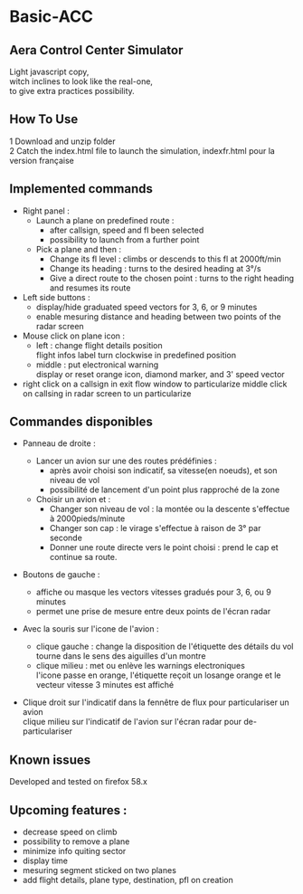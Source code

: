 # Basic-ACC
## Aera Control Center Simulator
Light javascript copy,  
witch inclines to look like the real-one,  
to give extra practices possibility.

## How To Use
1 Download and unzip folder  
2 Catch the index.html file to launch the simulation, indexfr.html pour la version française

## Implemented commands
- Right panel :
  * Launch a plane on predefined route :
    - after callsign, speed and fl been selected
    - possibility to launch from a further point
  * Pick a plane and then : 
    - Change its fl level : climbs or descends to this fl at 2000ft/min 
    - Change its heading : turns to the desired heading at 3°/s
    - Give a direct route to the chosen point : turns to the right heading and resumes its route
- Left side buttons :
  * display/hide graduated speed vectors for 3, 6, or 9 minutes
  * enable mesuring distance and heading between two points of the radar screen
- Mouse click on plane icon : 
  - left : change flight details position  
      flight infos label turn clockwise in predefined position  
  - middle : put electronical warning  
      display or reset orange icon, diamond marker, and 3' speed vector
- right click on a callsign in exit flow window to particularize
  middle click on callsing in radar screen to un particularize
  
## Commandes disponibles
- Panneau de droite :
  * Lancer un avion sur une des routes prédéfinies : 
    - après avoir choisi son indicatif, sa vitesse(en noeuds), et son niveau de vol
    - possibilité de lancement d'un point plus rapproché de la zone
  * Choisir un avion et :
    - Changer son niveau de vol : la montée ou la descente s'effectue à 2000pieds/minute
    - Changer son cap : le virage s'effectue à raison de 3° par seconde
    - Donner une route directe vers le point choisi : prend le cap et continue sa route.
- Boutons de gauche :
  * affiche ou masque les vectors vitesses gradués pour 3, 6, ou 9 minutes
  * permet une prise de mesure entre deux points de l'écran radar
- Avec la souris sur l'icone de l'avion : 
  - clique gauche : change la disposition de l'étiquette des détails du vol  
    tourne dans le sens des aiguilles d'un montre
  - clique milieu : met ou enlève les warnings electroniques  
    l'icone passe en orange, l'étiquette reçoit un losange orange et le vecteur vitesse 3 minutes est affiché
 
 - Clique droit sur l'indicatif dans la fennêtre de flux pour particulariser un avion  
   clique milieu sur l'indicatif de l'avion sur l'écran radar pour de-particulariser


## Known issues  
  Developed and tested on firefox 58.x

## Upcoming features :
- decrease speed on climb
- possibility to remove a plane
- minimize info quiting sector
- display time
- mesuring segment sticked on two planes
- add flight details, plane type, destination, pfl on creation
